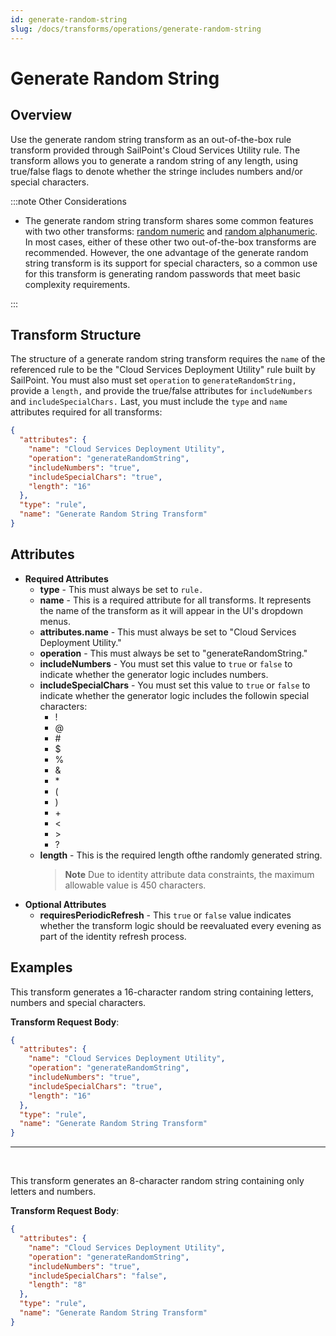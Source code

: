 ```yaml
---
id: generate-random-string
slug: /docs/transforms/operations/generate-random-string
---
```

# Generate Random String

## Overview

Use the generate random string transform as an out-of-the-box rule transform provided through SailPoint's Cloud Services Utility rule. The transform allows you to generate a random string of any length, using true/false flags to denote whether the stringe includes numbers and/or special characters.

:::note Other Considerations

- The generate random string transform shares some common features with two other transforms: [random numeric](./random-numeric.md) and [random alphanumeric](./random-alphanumeric.md). In most cases, either of these other two out-of-the-box transforms are recommended. However, the one advantage of the generate random string transform is its support for special characters, so a common use for this transform is generating random passwords that meet basic complexity requirements.

:::

## Transform Structure

The structure of a generate random string transform requires the `name` of the referenced rule to be the "Cloud Services Deployment Utility" rule built by SailPoint. You must also must set `operation` to `generateRandomString,` provide a `length,` and provide the true/false attributes for `includeNumbers` and `includeSpecialChars.` Last, you must include the `type` and `name` attributes required for all transforms:

```json
{
  "attributes": {
    "name": "Cloud Services Deployment Utility",
    "operation": "generateRandomString",
    "includeNumbers": "true",
    "includeSpecialChars": "true",
    "length": "16"
  },
  "type": "rule",
  "name": "Generate Random String Transform"
}
```

## Attributes

- **Required Attributes**
  - **type** - This must always be set to `rule.`
  - **name** - This is a required attribute for all transforms. It represents the name of the transform as it will appear in the UI's dropdown menus.
  - **attributes.name** - This must always be set to "Cloud Services Deployment Utility."
  - **operation** - This must always be set to "generateRandomString."
  - **includeNumbers** - You must set this value to `true` or `false` to indicate whether the generator logic includes numbers.
  - **includeSpecialChars** - You must set this value to `true` or `false` to indicate whether the generator logic includes the followin special characters:
    - !
    - @
    - \#
    - \$
    - %
    - &
    - \*
    - (
    - )
    - \+
    - <
    - \>
    - ?
  - **length** - This is the required length ofthe randomly generated string.
    > **Note** Due to identity attribute data constraints, the maximum allowable value is 450 characters.
- **Optional Attributes**
  - **requiresPeriodicRefresh** - This `true` or `false` value indicates whether the transform logic should be reevaluated every evening as part of the identity refresh process.

## Examples

This transform generates a 16-character random string containing letters, numbers and special characters.

**Transform Request Body**:

```json
{
  "attributes": {
    "name": "Cloud Services Deployment Utility",
    "operation": "generateRandomString",
    "includeNumbers": "true",
    "includeSpecialChars": "true",
    "length": "16"
  },
  "type": "rule",
  "name": "Generate Random String Transform"
}
```

---

<p>&nbsp;</p>

This transform generates an 8-character random string containing only letters and numbers.

**Transform Request Body**:

```json
{
  "attributes": {
    "name": "Cloud Services Deployment Utility",
    "operation": "generateRandomString",
    "includeNumbers": "true",
    "includeSpecialChars": "false",
    "length": "8"
  },
  "type": "rule",
  "name": "Generate Random String Transform"
}
```
